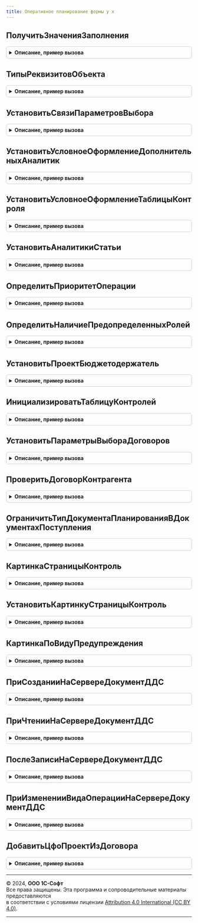 ```yaml
---
title: Оперативное планирование формы у х
---
```



## ПолучитьЗначенияЗаполнения
<details style="margin: 1em 0; padding: 0.5em; border: 1px solid #ccc; border-radius: 6px;">

<summary style="font-weight: bold; cursor: pointer;">Описание, пример вызова</summary>

```bsl

Функция ПолучитьЗначенияЗаполнения(Форма, ИмяВидаОперации) Экспорт
```

Пример вызова
```bsl
Результат = ОперативноеПланированиеФормыУХ.ПолучитьЗначенияЗаполнения(Форма, ИмяВидаОперации) 
```
</details>

## ТипыРеквизитовОбъекта
<details style="margin: 1em 0; padding: 0.5em; border: 1px solid #ccc; border-radius: 6px;">

<summary style="font-weight: bold; cursor: pointer;">Описание, пример вызова</summary>

```bsl

// Функция формирует кэш, содержащий типы реквизитов переданного объекта метаданных
//
// Параметры:
//  ОбъектМетаданных - 	ОбъектМетаданных - объект метаданных, реквизиты которого необходимо поместить в кэш
//
// Возвращаемое значение:
//  ФиксированнаяСтруктура
//
Функция ТипыРеквизитовОбъекта(ОбъектМетаданных) Экспорт
```

Пример вызова
```bsl
Результат = ОперативноеПланированиеФормыУХ.ТипыРеквизитовОбъекта(ОбъектМетаданных) 
```
</details>

## УстановитьСвязиПараметровВыбора
<details style="margin: 1em 0; padding: 0.5em; border: 1px solid #ccc; border-radius: 6px;">

<summary style="font-weight: bold; cursor: pointer;">Описание, пример вызова</summary>

```bsl

// Процедура устанавливает связи параметров выбора аналитик статьи бюджета с их владельцами.
Процедура УстановитьСвязиПараметровВыбора(Форма, ИдентификаторСтроки, ВидБюджета, Знач ШаблонИмениРеквизита = Неопределено, Знач ШаблонИмениЭлемента = Неопределено, Знач КолонкаСтатья = Неопределено) Экспорт
```

Пример вызова
```bsl
ОперативноеПланированиеФормыУХ.УстановитьСвязиПараметровВыбора(Форма, ИдентификаторСтроки, ВидБюджета, ШаблонИмениРеквизита, ШаблонИмениЭлемента, КолонкаСтатья);
```
</details>

## УстановитьУсловноеОформлениеДополнительныхАналитик
<details style="margin: 1em 0; padding: 0.5em; border: 1px solid #ccc; border-radius: 6px;">

<summary style="font-weight: bold; cursor: pointer;">Описание, пример вызова</summary>

```bsl

Процедура УстановитьУсловноеОформлениеДополнительныхАналитик(Форма, ТаблицаФормы, ВидБюджета, КодБюджетаВИменахЭлементов = Истина, Знач ОснованиеИмениЭлемента = Неопределено) Экспорт
```

Пример вызова
```bsl
ОперативноеПланированиеФормыУХ.УстановитьУсловноеОформлениеДополнительныхАналитик(Форма, ТаблицаФормы, ВидБюджета, КодБюджетаВИменахЭлементов, ОснованиеИмениЭлемента);
```
</details>

## УстановитьУсловноеОформлениеТаблицыКонтроля
<details style="margin: 1em 0; padding: 0.5em; border: 1px solid #ccc; border-radius: 6px;">

<summary style="font-weight: bold; cursor: pointer;">Описание, пример вызова</summary>

```bsl

Процедура УстановитьУсловноеОформлениеТаблицыКонтроля(Форма, ТаблицаФормы) Экспорт
```

Пример вызова
```bsl
ОперативноеПланированиеФормыУХ.УстановитьУсловноеОформлениеТаблицыКонтроля(Форма, ТаблицаФормы) 
```
</details>

## УстановитьАналитикиСтатьи
<details style="margin: 1em 0; padding: 0.5em; border: 1px solid #ccc; border-radius: 6px;">

<summary style="font-weight: bold; cursor: pointer;">Описание, пример вызова</summary>

```bsl

// Процедура заполянет реквизиты строки ДанныеСтроки из сведениях об аналитиках статьи бюджета и приводит значения аналитик1..3 к новым типам
Процедура УстановитьАналитикиСтатьи(ДанныеСтроки, ВидБюджета, ШаблонИмениРеквизита, Знач КолонкаСтатья = Неопределено, ТолькоЛимитируемыеАналитики = Ложь, ПараметрыЛимитирования = неопределено) Экспорт
```

Пример вызова
```bsl
ОперативноеПланированиеФормыУХ.УстановитьАналитикиСтатьи(ДанныеСтроки, ВидБюджета, ШаблонИмениРеквизита, КолонкаСтатья, ТолькоЛимитируемыеАналитики, ПараметрыЛимитирования);
```
</details>

## ОпределитьПриоритетОперации
<details style="margin: 1em 0; padding: 0.5em; border: 1px solid #ccc; border-radius: 6px;">

<summary style="font-weight: bold; cursor: pointer;">Описание, пример вызова</summary>

```bsl

// Процедура определяет минимально требуемый приоритет заявки исходя из ее реквизитов (Организация, ЦФО, Договор и статьей бюджета) и заполняет список возможных значений приоритета
//
// Параметры:
//  Форма				- УправляемаяФорма - Форма документа заявки
//  ИмяЭлементПриоритет - Строка - Имя элемента Приоритет (необязательный)
//  РеквизитыДокумента  - неопределено - коллекция реквизитов документа
//
Процедура ОпределитьПриоритетОперации(Форма, ИмяЭлементПриоритет = неопределено, РеквизитыДокумента = неопределено) Экспорт
```

Пример вызова
```bsl
ОперативноеПланированиеФормыУХ.ОпределитьПриоритетОперации(Форма, ИмяЭлементПриоритет, РеквизитыДокумента);
```
</details>

## ОпределитьНаличиеПредопределенныхРолей
<details style="margin: 1em 0; padding: 0.5em; border: 1px solid #ccc; border-radius: 6px;">

<summary style="font-weight: bold; cursor: pointer;">Описание, пример вызова</summary>

```bsl

Процедура ОпределитьНаличиеПредопределенныхРолей(Форма) Экспорт
```

Пример вызова
```bsl
ОперативноеПланированиеФормыУХ.ОпределитьНаличиеПредопределенныхРолей(Форма) 
```
</details>

## УстановитьПроектБюджетодержатель
<details style="margin: 1em 0; padding: 0.5em; border: 1px solid #ccc; border-radius: 6px;">

<summary style="font-weight: bold; cursor: pointer;">Описание, пример вызова</summary>

```bsl

Процедура УстановитьПроектБюджетодержатель(Форма) Экспорт
```

Пример вызова
```bsl
ОперативноеПланированиеФормыУХ.УстановитьПроектБюджетодержатель(Форма) 
```
</details>

## ИнициализироватьТаблицуКонтролей
<details style="margin: 1em 0; padding: 0.5em; border: 1px solid #ccc; border-radius: 6px;">

<summary style="font-weight: bold; cursor: pointer;">Описание, пример вызова</summary>

```bsl

Процедура ИнициализироватьТаблицуКонтролей(Форма) Экспорт
```

Пример вызова
```bsl
ОперативноеПланированиеФормыУХ.ИнициализироватьТаблицуКонтролей(Форма) 
```
</details>

## УстановитьПараметрыВыбораДоговоров
<details style="margin: 1em 0; padding: 0.5em; border: 1px solid #ccc; border-radius: 6px;">

<summary style="font-weight: bold; cursor: pointer;">Описание, пример вызова</summary>

```bsl

Процедура УстановитьПараметрыВыбораДоговоров(Форма) Экспорт
```

Пример вызова
```bsl
ОперативноеПланированиеФормыУХ.УстановитьПараметрыВыбораДоговоров(Форма) 
```
</details>

## ПроверитьДоговорКонтрагента
<details style="margin: 1em 0; padding: 0.5em; border: 1px solid #ccc; border-radius: 6px;">

<summary style="font-weight: bold; cursor: pointer;">Описание, пример вызова</summary>

```bsl

Процедура ПроверитьДоговорКонтрагента(Форма) Экспорт
```

Пример вызова
```bsl
ОперативноеПланированиеФормыУХ.ПроверитьДоговорКонтрагента(Форма) 
```
</details>

## ОграничитьТипДокументаПланированияВДокументахПоступления
<details style="margin: 1em 0; padding: 0.5em; border: 1px solid #ccc; border-radius: 6px;">

<summary style="font-weight: bold; cursor: pointer;">Описание, пример вызова</summary>

```bsl

Процедура ОграничитьТипДокументаПланированияВДокументахПоступления(Форма, ЭлементыДокументПланирования) Экспорт
```

Пример вызова
```bsl
ОперативноеПланированиеФормыУХ.ОграничитьТипДокументаПланированияВДокументахПоступления(Форма, ЭлементыДокументПланирования) 
```
</details>

## КартинкаСтраницыКонтроль
<details style="margin: 1em 0; padding: 0.5em; border: 1px solid #ccc; border-radius: 6px;">

<summary style="font-weight: bold; cursor: pointer;">Описание, пример вызова</summary>

```bsl

Функция КартинкаСтраницыКонтроль(ЕстьПревышениеЛимитов, ЕстьПредупреждения = Ложь, ЕстьИнформация = Ложь) Экспорт
```

Пример вызова
```bsl
Результат = ОперативноеПланированиеФормыУХ.КартинкаСтраницыКонтроль(ЕстьПревышениеЛимитов, ЕстьПредупреждения, ЕстьИнформация);
```
</details>

## УстановитьКартинкуСтраницыКонтроль
<details style="margin: 1em 0; padding: 0.5em; border: 1px solid #ccc; border-radius: 6px;">

<summary style="font-weight: bold; cursor: pointer;">Описание, пример вызова</summary>

```bsl

Процедура УстановитьКартинкуСтраницыКонтроль(Форма) Экспорт
```

Пример вызова
```bsl
ОперативноеПланированиеФормыУХ.УстановитьКартинкуСтраницыКонтроль(Форма) 
```
</details>

## КартинкаПоВидуПредупреждения
<details style="margin: 1em 0; padding: 0.5em; border: 1px solid #ccc; border-radius: 6px;">

<summary style="font-weight: bold; cursor: pointer;">Описание, пример вызова</summary>

```bsl

Функция КартинкаПоВидуПредупреждения(ВидПредупреждения) Экспорт
```

Пример вызова
```bsl
Результат = ОперативноеПланированиеФормыУХ.КартинкаПоВидуПредупреждения(ВидПредупреждения) 
```
</details>

## ПриСозданииНаСервереДокументДДС
<details style="margin: 1em 0; padding: 0.5em; border: 1px solid #ccc; border-radius: 6px;">

<summary style="font-weight: bold; cursor: pointer;">Описание, пример вызова</summary>

```bsl

Процедура ПриСозданииНаСервереДокументДДС(Форма, Отказ, СтандартнаяОбработка) Экспорт
```

Пример вызова
```bsl
ОперативноеПланированиеФормыУХ.ПриСозданииНаСервереДокументДДС(Форма, Отказ, СтандартнаяОбработка) 
```
</details>

## ПриЧтенииНаСервереДокументДДС
<details style="margin: 1em 0; padding: 0.5em; border: 1px solid #ccc; border-radius: 6px;">

<summary style="font-weight: bold; cursor: pointer;">Описание, пример вызова</summary>

```bsl

Процедура ПриЧтенииНаСервереДокументДДС(Форма, ТекущийОбъект) Экспорт
```

Пример вызова
```bsl
ОперативноеПланированиеФормыУХ.ПриЧтенииНаСервереДокументДДС(Форма, ТекущийОбъект) 
```
</details>

## ПослеЗаписиНаСервереДокументДДС
<details style="margin: 1em 0; padding: 0.5em; border: 1px solid #ccc; border-radius: 6px;">

<summary style="font-weight: bold; cursor: pointer;">Описание, пример вызова</summary>

```bsl

Процедура ПослеЗаписиНаСервереДокументДДС(Форма, ТекущийОбъект, ПараметрыЗаписи) Экспорт
```

Пример вызова
```bsl
ОперативноеПланированиеФормыУХ.ПослеЗаписиНаСервереДокументДДС(Форма, ТекущийОбъект, ПараметрыЗаписи) 
```
</details>

## ПриИзмененииВидаОперацииНаСервереДокументДДС
<details style="margin: 1em 0; padding: 0.5em; border: 1px solid #ccc; border-radius: 6px;">

<summary style="font-weight: bold; cursor: pointer;">Описание, пример вызова</summary>

```bsl

Процедура ПриИзмененииВидаОперацииНаСервереДокументДДС(Форма) Экспорт
```

Пример вызова
```bsl
ОперативноеПланированиеФормыУХ.ПриИзмененииВидаОперацииНаСервереДокументДДС(Форма) 
```
</details>

## ДобавитьЦфоПроектИзДоговора
<details style="margin: 1em 0; padding: 0.5em; border: 1px solid #ccc; border-radius: 6px;">

<summary style="font-weight: bold; cursor: pointer;">Описание, пример вызова</summary>

```bsl

Процедура ДобавитьЦфоПроектИзДоговора(СтруктураЗаполнения, Договор) Экспорт
```

Пример вызова
```bsl
ОперативноеПланированиеФормыУХ.ДобавитьЦфоПроектИзДоговора(СтруктураЗаполнения, Договор) 
```
</details>

---

© 2024, **ООО 1С-Софт**  
Все права защищены. Эта программа и сопроводительные материалы предоставляются  
в соответствии с условиями лицензии [Attribution 4.0 International (CC BY 4.0)](https://creativecommons.org/licenses/by/4.0/legalcode).

---
